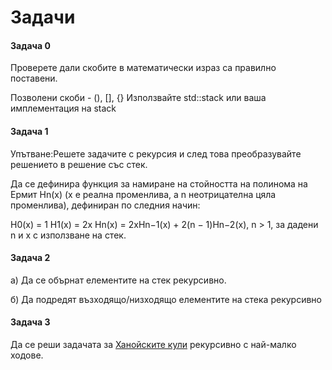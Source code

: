 # Задачи

#### Задача 0

Проверете дали скобите в математически израз са правилно поставени. 

Позволени скоби - (), [], {}
Използвайте std::stack или ваша имплементация на stack



#### **Задача 1** 

Упътване:Решете задачите с рекурсия и след това преобразувайте
решението в решение със стек.

Да се дефинира функция за намиране на стойността на полинома
на Ермит Hn(x) (x е реална променлива, а n неотрицателна
цяла променлива), дефиниран по следния начин:

H0(x) = 1
H1(x) = 2x
Hn(x) = 2xHn−1(x) + 2(n − 1)Hn−2(x), n > 1,
за дадени n и x с използване на стек.


#### **Задача 2**

а) Да се обърнат елементите на стек рекурсивно.

б) Да подредят възходящо/низходящо елементите на стека рекурсивно 

#### **Задача 3**

Да се реши задачата за [Ханойските кули](https://bg.wikipedia.org/wiki/%D0%A5%D0%B0%D0%BD%D0%BE%D0%B9%D1%81%D0%BA%D0%B0_%D0%BA%D1%83%D0%BB%D0%B0) рекурсивно с най-малко ходове.
 
